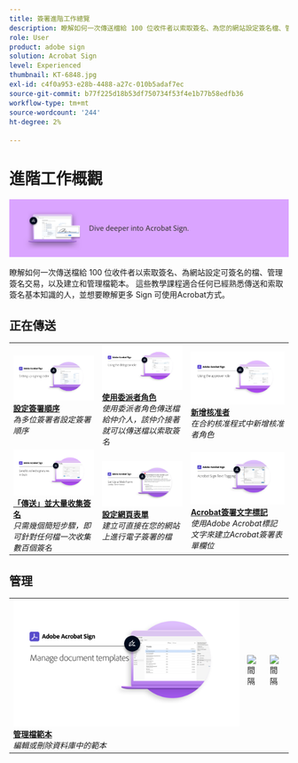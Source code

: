 ```yaml
---
title: 簽署進階工作總覽
description: 瞭解如何一次傳送檔給 100 位收件者以索取簽名、為您的網站設定簽名檔、管理簽名交易，以及建立及管理檔範本
role: User
product: adobe sign
solution: Acrobat Sign
level: Experienced
thumbnail: KT-6848.jpg
exl-id: c4f0a953-e28b-4488-a27c-010b5adaf7ec
source-git-commit: b77f225d18b53df750734f53f4e1b77b58edfb36
workflow-type: tm+mt
source-wordcount: '244'
ht-degree: 2%

---
```


# 進階工作概觀

![簽署進階影像](../assets/Hero-Advanced.png)

瞭解如何一次傳送檔給 100 位收件者以索取簽名、為網站設定可簽名的檔、管理簽名交易，以及建立和管理檔範本。 這些教學課程適合任何已經熟悉傳送和索取簽名基本知識的人，並想要瞭解更多 Sign 可使用Acrobat方式。

## 正在傳送

<table style="table-layout:fixed">
<tr>
  <td>
    <a href="setting-up-routing.md">
      <img alt="設定簽署順序" src="../assets/Routing.png">
    </a>
    <div>
    <a href="setting-up-routing.md"><strong>設定簽署順序</strong></a>
    </div>
    <em>為多位簽署者設定簽署順序</em>
    <br>
  </td>
  <td>
    <a href="delegate-signature.md">
      <img alt="委派給其他人" src="../assets/Delegating.png" />
    </a>  
    <div>
    <a href="delegate-signature.md"><strong>使用委派者角色</strong></a>
    </div>
    <em>使用委派者角色傳送檔給仲介人，該仲介接著就可以傳送檔以索取簽名</em>
    <br>
  </td>
  <td>
    <a href="add-an-approver.md">
      <img alt="新增核准者" src="../assets/Approver.png" />
    </a>
    <div>
    <a href="add-an-approver.md"><strong>新增核准者</strong></a>
    </div>
    <em>在合約核准程式中新增核准者角色</em>
    <br>
  </td>
</tr>
<tr>
  <td>
    <a href="megasign.md">
      <img alt="「傳送」並大量收集簽名" src="../assets/Megasign.png" />
    </a>
    <div>
    <a href="megasign.md"><strong>「傳送」並大量收集簽名</strong></a>
    </div>
    <em>只需幾個簡短步驟，即可針對任何檔一次收集數百個簽名</em>
    <br>
  </td>
  <td>
    <a href="webform.md">
      <img alt="設定網頁表單" src="../assets/Webform.png" />
    </a>
    <div>
    <a href="webform.md"><strong>設定網頁表單</strong></a>
    </div>
    <em>建立可直接在您的網站上進行電子簽署的檔</em>
    <br>
  </td> 
  <td>
    <a href="adobe-sign-text-tagging.md">
      <img alt="Acrobat簽署文字標記" src="../assets/Text-Tagging.png" />
  </a>
    <div>
    <a href="adobe-sign-text-tagging.md"><strong>Acrobat簽署文字標記</strong></a>
    </div>
    <em>使用Adobe Acrobat標記文字來建立Acrobat簽署表單欄位</em>
    <br>
  </td> 
</table>

## 管理

<table style="table-layout:fixed">
<tr>
  <td>
    <a href="edit-a-template.md">
      <img alt="管理檔範本" src="../assets/ManageTemplate.png" />
    </a>
    <div>
    <a href="edit-a-template.md"><strong>管理檔範本</strong></a>
    </div>
    <em>編輯或刪除資料庫中的範本</em>
    <br>
  </td>  
  <td>
    <img alt="間隔" src="../assets/Whitespacer.png" />
    <div>
    <br>
  </td>
  <td>
    <img alt="間隔" src="../assets/Whitespacer.png" />
    <div>
    <br>
  </td>
</tr>
</table>
